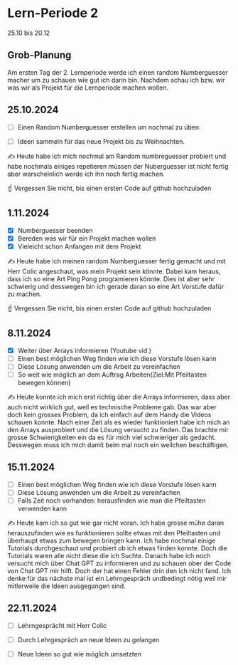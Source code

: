 # Lern-Periode 2

25.10 bis 20.12

## Grob-Planung

Am ersten Tag der 2. Lernperiode werde ich einen random Numberguesser macher um zu schauen wie gut ich darin bin. Nachdem schau ich bzw. wir was wir als Projekt für die Lernperiode machen wollen.
## 25.10.2024


- [ ] Einen Random Numberguesser erstellen um nochmal zu üben.
- [ ] Ideen sammeln für das neue Projekt bis zu Weihnachten.


✍️ Heute habe ich mich nochmal am Random numbreguesser probiert und habe nochmals einiges repetieren müssen der Nuberguesser ist nicht fertig aber warscheinlich werde ich ihn noch fertig machen.


☝️ Vergessen Sie nicht, bis einen ersten Code auf github hochzuladen

## 1.11.2024

- [x] Numberguesser beenden 
- [x] Bereden was wir für ein Projekt machen wollen
- [x] Vieleicht schon Anfangen mit dem Projekt

✍️ Heute habe ich meinen random Numberguesser fertig gemacht und mit Herr Colic angeschaut, was mein Projekt sein könnte. Dabei kam heraus, dass ich so eine Art Ping Pong programieren könnte. Dies ist aber sehr schwierig und desswegen bin ich gerade daran so eine Art Vorstufe dafür zu machen.

☝️ Vergessen Sie nicht, bis einen ersten Code auf github hochzuladen

## 8.11.2024

- [x] Weiter über Arrays informieren (Youtube vid.)
- [ ] Einen best möglichen Weg finden wie ich diese Vorstufe lösen kann
- [ ] Diese Lösung anwenden um die Arbeit zu vereinfachen 
- [ ] So weit wie möglich an dem Auftrag Arbeiten(Ziel:Mit Pfeiltasten bewegen können)

✍️ Heute konnte ich mich erst richtig über die Arrays informieren, dass aber auch nicht wirklich gut, weil es technische Probleme gab. Das war aber doch kein grosses Problem, da ich einfach auf dem Handy die Videos schauen konnte. Nach einer Zeit als es wieder funktioniert habe ich mich an den Arrays ausprobiert und die Lösung versucht zu finden. Das brachte mir grosse Schwierigkeiten ein da es für mich viel schwieriger als gedacht. Desswegen muss ich mich damit beim mal noch ein weilchen beschäftigen.

## 15.11.2024
- [ ] Einen best möglichen Weg finden wie ich diese Vorstufe lösen kann
- [ ] Diese Lösung anwenden um die Arbeit zu vereinfachen
- [ ] Falls Zeit noch vorhanden: herausfinden wie man die Pfeiltasten verwenden kann

✍️ Heute kam ich so gut wie gar nicht voran. Ich habe grosse mühe daran herauszufinden wie es funktionieren sollte etwas mit den Pfeiltasten und überhaupt etwas zum bewegen bringen kann. Ich habe nochmal einige Tutorials durchgeschaut und probiert ob ich etwas finden konnte. Doch die Tutorials waren alle nicht diese die ich Suchte. Danach habe ich noch versucht mich über Chat GPT zu informieren und zu schauen ober der Code von Chat GPT mir hilft. Doch der hat einen Fehler drin den ich nicht fand. Ich denke für das nächste mal ist ein Lehrngespräch undbedingt nötig weil mir mitlerweile die Ideen ausgegangen sind.

## 22.11.2024 
- [ ] Lehrngesprächt mit Herr Colic
- [ ] Durch Lehrgespräch an neue Ideen zu gelangen
- [ ] Neue Ideen so gut wie möglich umsetzten


